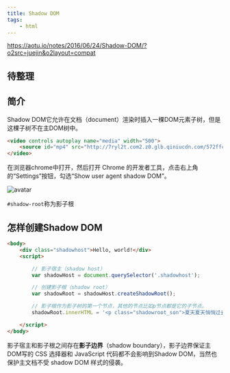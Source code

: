 ```yaml
---
title: Shadow DOM
tags:
    - html
---
```

[1]:http://pic.aizf.ink/md/html/1.jpg

<https://aotu.io/notes/2016/06/24/Shadow-DOM/?o2src=juejin&o2layout=compat>

## 待整理

## 简介

Shadow DOM它允许在文档（document）渲染时插入一棵DOM元素子树，但是这棵子树不在主DOM树中。

```html
<video controls autoplay name="media" width="500">
    <source id="mp4" src="http://7ryl2t.com2.z0.glb.qiniucdn.com/572ffc37a2e5a.mp4" type="video/mp4">
</video>
```

在浏览器chrome中打开，然后打开 Chrome 的开发者工具，点击右上角的“Settings”按钮，勾选“Show user agent shadow DOM”。

![avatar][1]

`#shadow-root`称为影子根

## 怎样创建Shadow DOM

```html
<body>
    <div class="shadowhost">Hello, world!</div>
    <script>

        // 影子宿主（shadow host）
        var shadowHost = document.querySelector('.shadowhost');

        // 创建影子根（shadow root）
        var shadowRoot = shadowHost.createShadowRoot();

        // 影子根作为影子树的第一个节点，其他的节点比如p节点都是它的子节点。
        shadowRoot.innerHTML = '<p class="shadowroot_son">夏天夏天悄悄过去留下小秘密！</p>';

    </script>
</body>
```

影子宿主和影子根之间存在**影子边界**（shadow boundary），影子边界保证主 DOM写的 CSS 选择器和 JavaScript 代码都不会影响到Shadow DOM，当然也保护主文档不受 shadow DOM 样式的侵袭。